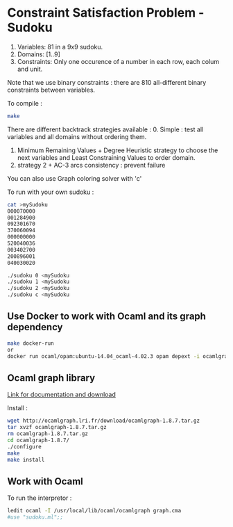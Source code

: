 # Constraint Satisfaction Problem - Sudoku

1. Variables: 81 in a 9x9 sudoku.
2. Domains: [1..9]
3. Constraints: Only one occurence of a number in each row, each colum and unit.

Note that we use binary constraints : there are 810 all-different binary constraints between variables.

To compile :
```bash
make
```

There are different backtrack strategies available :
0. Simple : test all variables and all domains without ordering them.
1. Minimum Remaining Values + Degree Heuristic strategy to choose the next variables and Least Constraining Values to order domain.
2. strategy 2 + AC-3 arcs consistency : prevent failure

You can also use Graph coloring solver with 'c'

To run with your own sudoku :
```bash
cat >mySudoku
000070000
001284900
092301670
370060094
000000000
520040036
003402700
200896001
040030020

./sudoku 0 <mySudoku
./sudoku 1 <mySudoku
./sudoku 2 <mySudoku
./sudoku c <mySudoku
```

## Use Docker to work with Ocaml and its graph dependency
```bash
make docker-run 
or
docker run ocaml/opam:ubuntu-14.04_ocaml-4.02.3 opam depext -i ocamlgraph
```

## Ocaml graph library
[Link for documentation and download](http://ocamlgraph.lri.fr)

Install :
```bash
wget http://ocamlgraph.lri.fr/download/ocamlgraph-1.8.7.tar.gz
tar xvzf ocamlgraph-1.8.7.tar.gz
rm ocamlgraph-1.8.7.tar.gz
cd ocamlgraph-1.8.7/
./configure
make
make install
```

## Work with Ocaml
To run the interpretor :
```bash
ledit ocaml -I /usr/local/lib/ocaml/ocamlgraph graph.cma
#use "sudoku.ml";;
```
